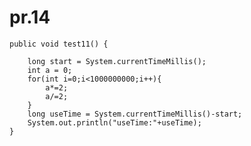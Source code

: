 # pr.14
    public void test11() {

        long start = System.currentTimeMillis();
        int a = 0;
        for(int i=0;i<1000000000;i++){
            a*=2;
            a/=2;
        }
        long useTime = System.currentTimeMillis()-start;
        System.out.println("useTime:"+useTime);
    }
